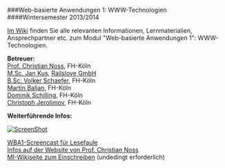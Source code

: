 ###Web-basierte Anwendungen 1: WWW-Technologien
####Wintersemester 2013/2014

[Im Wiki](https://github.com/fh-koeln/wba1-2013/wiki) finden Sie alle relevanten Informationen,
Lernmaterialien, Ansprechpartner etc. zum Modul "Web-basierte Anwendungen 1": WWW-Technologien.

**Betreuer:**  
[Prof. Christian Noss](https://github.com/fh-koeln/wba1-2013/wiki/Christian-Noss), FH-Köln  
[M.Sc. Jan Kus](https://github.com/koos), [Railslove GmbH](http://railslove.com)  
[B.Sc. Volker Schaefer](https://github.com/vschaefer), FH-Köln  
[Martin Baljan](https://github.com/mbaljan), FH-Köln  
[Dominik Schilling](https://github.com/ocean90), FH-Köln  
[Christoph Jerolimov](https://github.com/jerolimov), FH-Köln  

**Weiterführende Infos:**  

[![ScreenShot](https://raw.github.com/fh-koeln/wba1-2013/gh-pages/webpage/images/screencast.png)](http://www.youtube.com/watch?v=4KeUaWF3jHQ)

[WBA1-Screencast für Lesefaule](http://www.youtube.com/watch?v=4KeUaWF3jHQ)  
[Infos auf der Website von Prof. Christian Noss](http://christian-noss.de/blog/mu/blog/2013/09/26/wba1-2013-jetzt-gehts-looooos/)  
[MI-Wikiseite zum Einschreiben](http://www.medieninformatik.fh-koeln.de/w/index.php/Web-basierte_Anwendungen_1:WS1314) (undedingt erforderlich)

